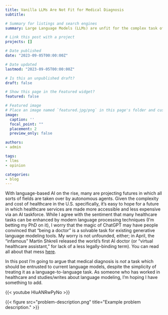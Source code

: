 ```yaml
---
title: Vanilla LLMs Are Not Fit for Medical Diagnosis
subtitle:

# Summary for listings and search engines
summary: Large Language Models (LLMs) are unfit for the complex task of medical diagnosis.

# Link this post with a project
projects: []

# Date published
date: "2023-09-05T00:00:00Z"

# Date updated
lastmod: "2023-09-05T00:00:00Z"

# Is this an unpublished draft?
draft: false

# Show this page in the Featured widget?
featured: false

# Featured image
# Place an image named `featured.jpg/png` in this page's folder and customize its options here.
image:
  caption: ''
  focal_point: ""
  placement: 2
  preview_only: false

authors:
- admin

tags:
- llms
- opinion

categories:
- blog
---
```


With language-based AI on the rise, many are projecting futures in which all sorts of fields are taken over by autonomous agents. Given the complexity and cost of healthcare in the U.S. specifically, it’s easy to hope for a future in which healthcare services are made more accessible and less expensive via an AI taskforce. While I agree with the sentiment that many healthcare tasks can be enhanced by modern language processing techniques (I’m betting my PhD on it), I worry that the magic of ChatGPT may have people convinced that “being a doctor” is a solvable task for existing generative language modeling tools. My worry is not unfounded, either; in April, the “infamous” Martin Shkreli released the world’s first AI doctor (or “virtual healthcare assistant,” for lack of a less legally-binding term). You can read all about that mess [here](https://www.thedailybeast.com/martin-shkrelis-dr-gupta-ai-chatbot-is-a-medical-and-legal-nightmare).

In this post I’m going to argue that medical diagnosis is *not* a task which should be entrusted to current language models, despite the simplicity of treating it as a language-to-language task. As someone who has worked in healthcare and studies/writes about language modeling, I’m hoping I have something to add.

{{< youtube HluANRwPyNo >}}

{{< figure src="problem-description.png" title="Example problem description." >}}

